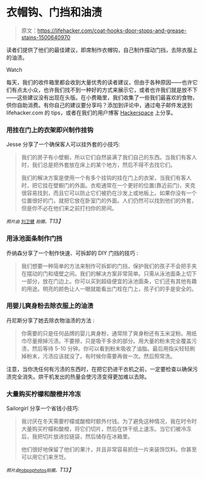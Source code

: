 # 衣帽钩、门挡和油渍

> 原文：<https://lifehacker.com/coat-hooks-door-stops-and-grease-stains-1500640970>

读者们提供了他们的最佳建议，即席制作衣帽钩，自己制作摆动门挡，去除衣服上的油渍。

Watch

每天，我们的收件箱里都会收到大量优秀的读者建议，但由于各种原因——也许它们有点太小众，也许我们找不到一种好的方式来展示它，或者也许我们就是放不下——这些建议没有出现在头版。在小费箱里，我们收集了一些我们最喜欢的食物，供你自助消费。有你自己的建议要分享吗？添加到评论中，通过电子邮件发送到 lifehacker.com 的 tips，或者在我们的用户博客 [Hackerspace](http://hackerspace.lifehacker.com) 上分享。

### 用挂在门上的衣架即兴制作挂钩

Jesse 分享了一个确保客人可以挂外套的小技巧:

> 我们的房子有小壁橱，所以它们自然装满了我们自己的东西。当我们有客人时，我们总是把外套放在床上的某个地方，然后不得不去找它们。
> 
> 我们的解决方案是使用一个有多个挂钩的挂在门上的衣架，当我们有客人时，把它挂在壁橱门的外面。衣柜通常在一个更好的位置(靠近前门)，夹克很容易找到，而且它可以防止它们被扔在沙发上或地板上。如果你没有一个位置很好的门，就把它放在卧室门的外面。人们仍然可以找到他们的外套，但是你不必在他们来之前打扫你的房间。

*<small>照片由</small>* [<small>刘卫健</small>](https://secure.flickr.com/photos/meesterdickey/) *<small>拍摄。</small>T13】*

### 用泳池面条制作门挡

乔纳森分享了一个制作快速、可拆卸的 DIY 门挡的技巧 :

> 我们想要一种简单的方法来制作可拆卸的门挡，保护我们的孩子不会把手夹在摆动的门和墙壁之间。我们的解决方案非常简单。只需从泳池面条上切下一部分，放在门边上。你可以买到超级便宜的泳池面条，它们还有其他有趣的用途。明亮的颜色让人一眼就能看出门栓在门上，孩子们的手是安全的。

### 用婴儿爽身粉去除衣服上的油渍

丹尼斯分享了她去除衣物油渍的方法 :

> 你需要的只是任何品牌的婴儿爽身粉，通常除了爽身粉还有玉米淀粉。用纸巾尽量擦掉污渍。不要擦，只是吸干多余的部分。用大量的粉末完全覆盖污渍，然后等待 5-10 分钟。你可以看到粉末吸收了油脂。最后用指尖轻轻刷掉粉末，污渍应该就没了。有时候你需要再做一次。然后照常洗。

注意，当你洗任何有污渍的东西时，在把它扔进干衣机之前，一定要检查以确保污渍完全消失。烘干机发出的热量会使污渍变得更加难以去除。

### 大量购买柠檬和酸橙并冷冻

Sailorgirl 分享一个省钱小技巧:

> 我讨厌在冬天需要柠檬或酸橙时额外付钱。为了避免这种情况，我在时令时大量购买柠檬和酸橙，将它们切片，然后在饼干纸上速冻。当它们被冷冻后，我把切片放进拉链袋，然后储存在冰箱里。
> 
> 他们很好地保留了他们的果汁，并且非常容易抓住一片来装饰饮料。你甚至可以用它们来烹饪。

*<small>照片由</small>*[<small>robpophotos</small>](https://secure.flickr.com/photos/robbophotos/)*<small>拍摄。</small>T13】*